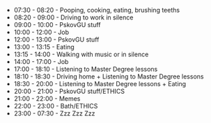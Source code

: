 - 07:30 - 08:20 - Pooping, cooking, eating, brushing teeths
- 08:20 - 09:00 - Driving to work in silence
- 09:00 - 10:00 - PskovGU stuff
- 10:00 - 12:00 - Job
- 12:00 - 13:00 - PskovGU stuff
- 13:00 - 13:15 - Eating
- 13:15 - 14:00 - Walking with music or in silence
- 14:00 - 17:00 - Job
- 17:00 - 18:10 - Listening to Master Degree lessons
- 18:10 - 18:30 - Driving home + Listening to Master Degree lessons
- 18:30 - 20:00 - Listening to Master Degree lessons + Eating
- 20:00 - 21:00 - PskovGU stuff/ETHICS
- 21:00 - 22:00 - Memes
- 22:00 - 23:00 - Bath/ETHICS
- 23:00 - 07:30 - Zzz Zzz Zzz